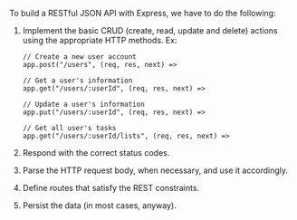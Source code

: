 To build a RESTful JSON API with Express, we have to do the following:

1.  Implement the basic CRUD (create, read, update and delete) actions using the appropriate HTTP methods. Ex:

        // Create a new user account
        app.post("/users", (req, res, next) =>

        // Get a user's information
        app.get("/users/:userId", (req, res, next) =>

        // Update a user's information
        app.put("/users/:userId", (req, res, next) =>

        // Get all user's tasks
        app.get("/users/:userId/lists", (req, res, next) =>

2.  Respond with the correct status codes.

3.  Parse the HTTP request body, when necessary, and use it accordingly.

4.  Define routes that satisfy the REST constraints.

5.  Persist the data (in most cases, anyway).
